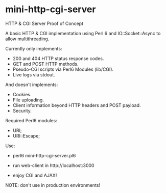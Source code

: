 # mini-http-cgi-server
HTTP & CGI Server Proof of Concept

A basic HTTP & CGI implementation using Perl 6 and IO::Socket::Async to allow multithreading.

Currently only implements:

- 200 and 404 HTTP status response codes.
- GET and POST HTTP methods.
- Pseudo-CGI scripts via Perl6 Modules (lib/CGI).
- Live logs via stdout.

And doesn't implements:

- Cookies.
- File uploading.
- Client information beyond HTTP headers and POST payload.
- Security.

Required Perl6 modules:

- URI;
- URI::Escape;

Use:

- perl6 mini-http-cgi-server.pl6

- run web-client in http://localhost:3000

- enjoy CGI and AJAX!

NOTE: don't use in production environments!
